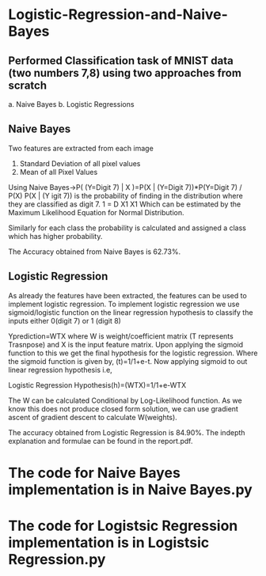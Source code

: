 # Logistic-Regression-and-Naive-Bayes
## Performed Classification task of MNIST data (two numbers 7,8) using two approaches from scratch
  a. Naive Bayes
  b. Logistic Regressions
  
 ## Naive Bayes 
Two features are extracted from each image 
  1. Standard Deviation of all pixel values
  2. Mean of all Pixel Values
  
Using Naive Bayes->P( (Y=Digit 7) | X )=P(X | (Y=Digit 7))*P(Y=Digit 7) / P(X) 
P(X | (Y igit 7)) is the probability of finding in the distribution where they are classified as digit 7. 1 = D X1 X1
Which can be estimated by the Maximum Likelihood Equation for Normal Distribution.

Similarly for each class the probability is calculated and assigned a class which has higher probability. 

The Accuracy obtained from Naive Bayes is 62.73%.

## Logistic Regression

As already the features have been extracted, the features can be used to implement logistic regression. To implement logistic regression we use sigmoid/logistic function on the linear regression hypothesis to classify the inputs either 0(digit 7) or 1 (digit 8)

Yprediction=WTX  where W is weight/coefficient matrix (T represents Trasnpose) and X is the input feature matrix. Upon applying the sigmoid function to this we get the final hypothesis for the logistic regression. Where the sigmoid function is given by,
(t)=1/1+e-t. Now applying sigmoid to out linear regression hypothesis i.e,

Logistic Regression Hypothesis(h)=(WTX)=1/1+e-WTX

The W can be calculated Conditional by Log-Likelihood function. As we know this does not produce closed form solution, we can use gradient ascent of gradient descent to calculate W(weights).

The accuracy obtained from Logistic Regression is 84.90%.
The indepth explanation and formulae can be found in the report.pdf.

# The code for Naive Bayes implementation is in Naive Bayes.py
# The code for Logistsic Regression implementation is in Logistsic Regression.py















